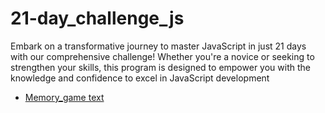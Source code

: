 # 21-day_challenge_js
Embark on a transformative journey to master JavaScript in just 21 days with our comprehensive challenge! Whether you're a novice or seeking to strengthen your skills, this program is designed to empower you with the knowledge and confidence to excel in JavaScript development

<ul>
  <li>
    <a href="https://luxury-taffy-439ede.netlify.app">Memory_game text</a>
  </li>
</ul>
